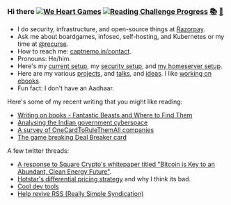 ### Hi there [![We Heart Games](https://ghcdn.rawgit.org/captn3m0/captn3m0/master/img/weheart-small.png)](https://weheart.github.io/) [![Reading Challenge Progress](https://img.shields.io/badge/Reading%20Challenge-9%2F36-orange)](https://www.goodreads.com/challenges/11650) [:books:](https://books.captnemo.in) [:game_die:](https://boardgames.captnemo.in)

- I do security, infrastructure, and open-source things at [Razorpay](https://github.com/razorpay).
- Ask me about boardgames, infosec, self-hosting, and Kubernetes or my time at [@recurse](https://www.recurse.com/).
- How to reach me: [captnemo.in/contact](https://captnemo.in/contact/).
- Pronouns: He/him.
- Here's my [current setup](https://captnemo.in/setup/), my [security setup](https://captnemo.in/blog/2020/01/04/security-setup/), and [my homeserver setup](https://captnemo.in/blog/2017/09/17/home-server-build/).
- Here are my various [projects](https://captnemo.in/projects/), and [talks](https://captnemo.in/talks/), and [ideas](https://github.com/captn3m0/ideas). I like [working on ebooks](https://captnemo.in/ebooks/).
- Fun fact: I don't have an Aadhaar.

Here's some of my recent writing that you might like reading:

- [Writing on books - Fantastic Beasts and Where to Find Them](https://captnemo.in/blog/2020/11/29/fantastic-beasts-graffiti/)
- [Analysing the Indian government cyberspace](https://captnemo.in/blog/2020/09/16/goi-cyberspace/)
- [A survey of OneCardToRuleThemAll companies](https://captnemo.in/one-card-to-rule-them-all/)
- [The game breaking Deal Breaker card](https://captnemo.in/monopoly-deal/)

A few twitter threads:

- [A response to Square Crypto's whitepaper titled "Bitcoin is Key to an Abundant, Clean Energy Future"](https://twitter.com/captn3m0/status/1384954991429967872).
- [Hotstar's differential pricing strategy](https://twitter.com/captn3m0/status/1375483543392972800) and why I think its bad.
- [Cool dev tools](https://twitter.com/captn3m0/status/1272166319274594304)
- [Help revive RSS (Really Simple Syndication)](https://twitter.com/captn3m0/status/1018850458675408902)
